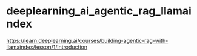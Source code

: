 # deeplearning_ai_agentic_rag_llamaindex
https://learn.deeplearning.ai/courses/building-agentic-rag-with-llamaindex/lesson/1/introduction
